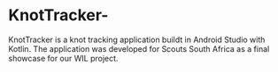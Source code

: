 # KnotTracker-
KnotTracker is a knot tracking application buildt  in Android Studio with Kotlin. The application was developed for Scouts South Africa as a final showcase for our WIL project.

